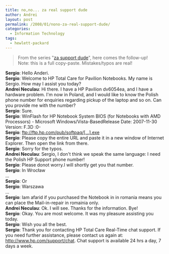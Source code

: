 ```yaml
---
title: no,no... za real support dude
author: Andrei
layout: post
permalink: /2008/01/nono-za-real-support-dude/
categories:
  - Information Technology
tags:
  - hewlett-packard
---
```

> From the series "[za support dude][1]", here comes the follow-up!  
> Note: this is a full copy-paste. Mistakes/typos are real!

**Sergio**: Hello Anderi.  
**Sergio**: Welcome to HP Total Care for Pavilion Notebooks. My name is Sergio. How may I assist you today?  
**Andrei Neculau**: Hi there. I have a HP Pavilion dv6054ea, and I have a hardware problem. I'm now in Poland, and I would like to know the Polish phone number for enquiries regarding pickup of the laptop and so on. Can you provide me with the number?  
**Sergio**: Sure.  
**Sergio**: WinFlash for HP Notebook System BIOS (for Notebooks with AMD Processors) - Microsoft Windows/Vista-BasedRelease Date: 2007-11-30 Version: F.3D :0-  
**Sergio**: ftp://ftp.hp.com/pub/softpaq/[...].exe  
**Sergio**: Please copy the entire URL and paste it in a new window of Internet Explorer. Then open the link from there.  
**Sergio**: Sorry for the typos.  
**Andrei Neculau**: Sergio, I don't think we speak the same language: I need the Polish HP Support phone number!  
**Sergio**: Please donot worry.I will shortly get you that number.  
**Sergio**: In Wrocław  
...  
**Sergio**: Or  
**Sergio**: Warszawa  
...  
**Sergio**: Iam afarid if you purchased the Notebook in in romania means you can place the Mail-in-repair in romainia only.  
**Andrei Neculau**: Ok. I will see. Thanks for the information. Bye!  
**Sergio**: Okay. You are most welcome. It was my pleasure assisting you today.  
**Sergio**: Wish you all the best.  
**Sergio**: Thank you for contacting HP Total Care Real-Time chat support. If you need further assistance, please contact us again at: http://www.hp.com/support/chat. Chat support is available 24 hrs a day, 7 days a week.

 [1]: http://littleblogthatcould.wordpress.com/2008/01/22/za-support-dude/